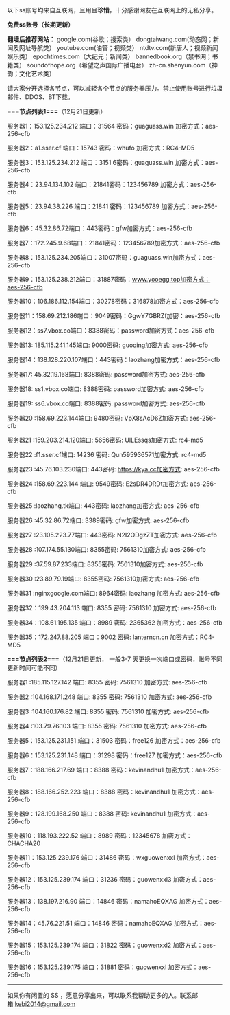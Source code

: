 以下ss账号均来自互联网，且用且**珍惜**，十分感谢网友在互联网上的无私分享。

**免费ss账号（长期更新）**

**翻墙后推荐网站：** google.com(谷歌；搜索类） dongtaiwang.com(动态网；新闻及网址导航类）  youtube.com(油管；视频类）  ntdtv.com(新唐人；视频新闻娱乐类）    epochtimes.com（大纪元；新闻类）   bannedbook.org（禁书网；书籍类）   soundofhope.org（希望之声国际广播电台）
    zh-cn.shenyun.com（神韵；文化艺术类）

请大家分开选择各节点，可以减轻各个节点的服务器压力。禁止使用账号进行垃圾邮件、DDOS、BT下载。

**===节点列表1===**（12月21日更新）

服务器1：153.125.234.212 端口：31564 密码：guaguass.win 加密方式：aes-256-cfb

服务器2：a1.sser.cf 端口：15743 密码：whufo 加密方式：RC4-MD5

服务器3：153.125.234.212 端口：3151 6密码：guaguass.win 加密方式：aes-256-cfb

服务器4：23.94.134.102 端口：21841密码：123456789 加密方式：aes-256-cfb

服务器5：23.94.38.226  端口：21841  密码：123456789 加密方式：aes-256-cfb

服务器6：45.32.86.72端口：443密码：gfw加密方式：aes-256-cfb

服务器7：172.245.9.68端口：21841密码：123456789加密方式：aes-256-cfb

服务器8：153.125.234.205端口：31007密码：guaguass.win加密方式：aes-256-cfb

服务器9：153.125.238.212端口：31887密码：www.yooegg.top加密方式：aes-256-cfb

服务器10：106.186.112.154端口：30278密码：316878加密方式：aes-256-cfb

服务器11：158.69.212.186端口：9049密码：GgwY7GBRZf加密：aes-256-cfb

服务器12：ss7.vbox.co端口：8388密码：password加密方式：aes-256-cfb

服务器13: 185.115.241.145端口: 9000密码: guoqing加密方式: aes-256-cfb

服务器14：138.128.220.107端口：443密码：laozhang加密方式：aes-256-cfb

服务器17: 45.32.19.168端口: 8388密码: password加密方式: aes-256-cfb

服务器18: ss1.vbox.co端口: 8388密码: password加密方式: aes-256-cfb

服务器19: ss6.vbox.co端口: 8388密码: password加密方式: aes-256-cfb

服务器20 :158.69.223.144端口: 9480密码: VpX8sAcD6Z加密方式: aes-256-cfb

服务器21 :159.203.214.120端口: 5656密码: UILEssqs加密方式: rc4-md5

服务器22 :f1.sser.cf端口: 14236 密码: Qun595936571加密方式: rc4-md5

服务器23 :45.76.103.230端口: 443密码: https://kya.cc加密方式: aes-256-cfb

服务器24 :158.69.223.144 端口: 9549密码: E2sDR4DRDt加密方式: aes-256-cfb

服务器25 :laozhang.tk端口: 443密码: laozhang加密方式: aes-256-cfb

服务器26 :45.32.86.72端口: 3389密码: gfw加密方式: aes-256-cfb

服务器27 :23.105.223.77端口: 443密码: N2I2ODgzZT加密方式: aes-256-cfb

服务器28 :107.174.55.130端口: 8355密码: 7561310加密方式: aes-256-cfb

服务器29 :37.59.87.233端口: 8355密码: 7561310加密方式: aes-256-cfb

服务器30 :23.89.79.19端口: 8355密码: 7561310加密方式: aes-256-cfb

服务器31 :nginxgoogle.com端口: 8964密码: laozhang 加密方式: aes-256-cfb

服务器32：199.43.204.113 端口: 8355 密码: 7561310 加密方式: aes-256-cfb

服务器34：108.61.195.135 端口：8989 密码: 2365362 加密方式：aes-256-cfb

服务器35：172.247.88.205 端口：9002 密码: lanterncn.cn 加密方式：RC4-MD5


**===节点列表2===**（12月21日更新， 一般3-7 天更换一次端口或密码，账号不同更新时间可能不同）

服务器1 :185.115.127.142 端口: 8355  密码: 7561310  加密方式: aes-256-cfb

服务器2 :104.168.171.248 端口: 8355  密码: 7561310  加密方式: aes-256-cfb

服务器3 :104.160.176.82 端口: 8355  密码: 7561310  加密方式: aes-256-cfb

服务器4 :103.79.76.103 端口: 8355  密码: 7561310  加密方式: aes-256-cfb

服务器5：153.125.231.151 端口：31503 密码：free126 加密方式：aes-256-cfb

服务器6：153.125.231.148 端口：31298 密码：free127 加密方式：aes-256-cfb

服务器7：188.166.217.69  端口：8388  密码：kevinandhu1   加密方式：aes-256-cfb

服务器8：188.166.252.223 端口：8388  密码：kevinandhu1   加密方式：aes-256-cfb

服务器9：128.199.168.250 端口：8388  密码: kevinandhu1  加密方式：aes-256-cfb

服务器10：118.193.222.52  端口：8989  密码：12345678  加密方式：CHACHA20

服务器11：153.125.239.176  端口：31486  密码：wxguowenxxl  加密方式：aes-256-cfb

服务器12：153.125.239.174  端口：31236  密码：guowenxxl3  加密方式：aes-256-cfb

服务器13：138.197.216.90  端口：14846  密码：namahoEQXAG  加密方式：aes-256-cfb

服务器14：45.76.221.51  端口：14846  密码：namahoEQXAG  加密方式：aes-256-cfb

服务器15：153.125.239.174  端口：31822  密码：guowenxxl2  加密方式：aes-256-cfb

服务器16：153.125.239.175  端口：31881  密码：guowenxxl  加密方式：aes-256-cfb




***


如果你有闲置的 SS ，愿意分享出来，可以联系我帮助更多的人。联系邮箱:kebi2014@gmail.com



